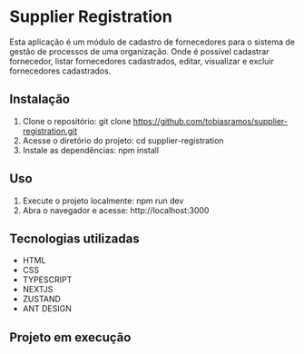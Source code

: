 # Supplier Registration 
Esta aplicação é um módulo de cadastro de fornecedores para o sistema de gestão de processos de uma organização. Onde é possível cadastrar fornecedor, listar fornecedores cadastrados, editar, visualizar e excluir fornecedores cadastrados.

## Instalação
1. Clone o repositório: git clone https://github.com/tobiasramos/supplier-registration.git
2. Acesse o diretório do projeto: cd supplier-registration
3. Instale as dependências: npm install

## Uso
1. Execute o projeto localmente: npm run dev
2. Abra o navegador e acesse: http://localhost:3000

## Tecnologias utilizadas
 - HTML
 - CSS
 - TYPESCRIPT
 - NEXTJS
 - ZUSTAND 
 - ANT DESIGN

## Projeto em execução
